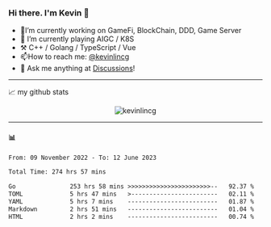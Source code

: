 ### Hi there. I'm Kevin 👋

- 🔭I’m currently working on GameFi, BlockChain, DDD, Game Server
- 🌱 I’m currently playing AIGC / K8S
-   :hammer_and_pick: C++ / Golang / TypeScript / Vue
- 📫How to reach me: [@kevinlincg](https://twitter.com/kevinlincg) 
-   :thought_balloon: Ask me anything at [Discussions](https://github.com/kevinlincg/kevinlincg/discussions/new)!

---

📈 my github stats

<p align="center"> <img src="https://github-readme-stats-ouuan.vercel.app/api?username=kevinlincg&theme=dark&show_icons=true&count_private=true" alt="kevinlincg" />

---

#### :bar_chart: 

<!--START_SECTION:waka-->

```txt
From: 09 November 2022 - To: 12 June 2023

Total Time: 274 hrs 57 mins

Go               253 hrs 58 mins >>>>>>>>>>>>>>>>>>>>>>>--   92.37 %
TOML             5 hrs 47 mins   >------------------------   02.11 %
YAML             5 hrs 7 mins    -------------------------   01.87 %
Markdown         2 hrs 51 mins   -------------------------   01.04 %
HTML             2 hrs 2 mins    -------------------------   00.74 %
```

<!--END_SECTION:waka-->
